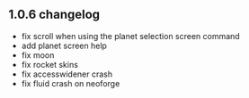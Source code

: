 ## 1.0.6 changelog

- fix scroll when using the planet selection screen command
- add planet screen help
- fix moon
- fix rocket skins
- fix accesswidener crash
- fix fluid crash on neoforge